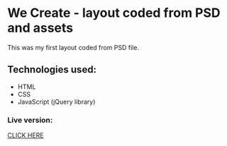 # We Create - layout coded from PSD and assets
This was my first layout coded from PSD file.

## Technologies used:
* HTML
* CSS
* JavaScript (jQuery library)

### Live version:
[CLICK HERE](https://susanel92.github.io/we-create-layout-01/)
